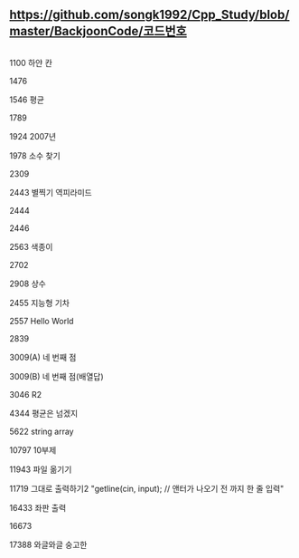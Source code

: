 ## https://github.com/songk1992/Cpp_Study/blob/master/BackjoonCode/코드번호
<pre><code></code></pre>


1100 하얀 칸

1476 

1546 평균

1789 

1924 2007년


1978 소수 찾기

2309

2443 별찍기 역피라미드


2444 


2446 


2563 색종이


2702

2908 상수

2455 지능형 기차 



2557 Hello World 



2839 



3009(A) 네 번째 점 



3009(B) 네 번째 점(배열답)




3046 R2 


4344 평균은 넘겠지 

5622 string array

10797 10부제 


11943 파일 옮기기 


11719 그대로 출력하기2 "getline(cin, input);  // 앤터가 나오기 전 까지 한 줄 입력"


16433 좌판 출력


16673



17388 와글와글 숭고한
